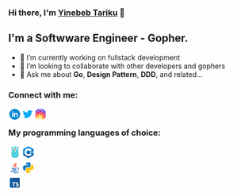 ### Hi there, I'm [Yinebeb Tariku][website] 👋

## I'm a Softwware Engineer - Gopher.
- 🔭 I’m currently working on fullstack development 
- 👯 I’m looking to collaborate with other developers and gophers
- 💬 Ask me about **Go**, **Design Pattern**, **DDD**, and related...
  
### Connect with me:

[<img align="left" alt="yina | LinkedIn" width="26px" src="https://raw.githubusercontent.com/Yinebeb-01/Yinebeb-01/main/src/icons8-linkedin-circled.svg" />][linkedin]
[<img align="left" alt="yina | Twitter" width="26px" src="https://raw.githubusercontent.com/Yinebeb-01/Yinebeb-01/main/src/icons8-twitter.svg" />][twitter]
[<img align="left" alt="yina | Instagram" width="26px" src="https://raw.githubusercontent.com/Yinebeb-01/Yinebeb-01/main/src/icons8-instagram.svg" />][instagram]
<br/>

### My programming languages of choice:
[<img align="left" alt="Go" width="27px" src="https://raw.githubusercontent.com/Yinebeb-01/Yinebeb-01/main/src/icons8-golang.svg"/>][website]
[<img align="left" alt="C++" width="27px" src="https://raw.githubusercontent.com/Yinebeb-01/Yinebeb-01/main/src/icons8-c++.svg"/>][website]
<br/>

[<img align="left" alt="Java" width="27px" src="https://raw.githubusercontent.com/Yinebeb-01/Yinebeb-01/main/src/icons8-java.svg"/>][website]
[<img align="left" alt="Python" width="27px" src="https://raw.githubusercontent.com/Yinebeb-01/Yinebeb-01/main/src/icons8-python.svg"/>][website]
<br/>

[<img align="left" alt="TypeScript" width="26px" src="https://raw.githubusercontent.com/Yinebeb-01/Yinebeb-01/main/src/icons8-typescript.svg"/>][website]


[website]: https://shop.st-son.com/
[twitter]: https://twitter.com/Sil_enat/
[youtube]: https://www.youtube.com/@yinebebtariku1617/
[instagram]: https://www.instagram.com/yina_st_son/
[linkedin]: https://www.linkedin.com/in/yinebeb-tariku-4859361a2/
[telegram]: https://www.t.me/stson_ece/
